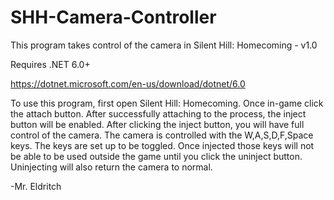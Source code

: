 # SHH-Camera-Controller

This program takes control of the camera in Silent Hill: Homecoming - v1.0

Requires .NET 6.0+

https://dotnet.microsoft.com/en-us/download/dotnet/6.0

To use this program, first open Silent Hill: Homecoming. Once in-game click the attach button. After successfully attaching to the process, the inject button will be enabled. After clicking the inject button, you will have full control of the camera. The camera is controlled with the W,A,S,D,F,Space keys. The keys are set up to be toggled. Once injected those keys will not be able to be used outside the game until you click the uninject button. Uninjecting will also return the camera to normal.

-Mr. Eldritch
